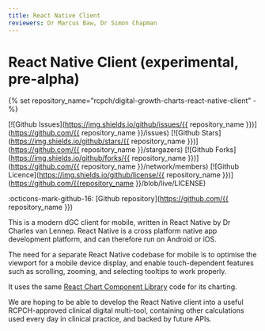 ```yaml
---
title: React Native Client
reviewers: Dr Marcus Baw, Dr Simon Chapman
---
```


# React Native Client (experimental, pre-alpha)

{% set repository_name="rcpch/digital-growth-charts-react-native-client" -%}

[![Github Issues](https://img.shields.io/github/issues/{{ repository_name }})](https://github.com/{{ repository_name }}/issues)
[![Github Stars](https://img.shields.io/github/stars/{{ repository_name }})](https://github.com/{{ repository_name }}/stargazers)
[![Github Forks](https://img.shields.io/github/forks/{{ repository_name }})](https://github.com/{{ repository_name }}/network/members)
[![Github Licence](https://img.shields.io/github/license/{{ repository_name }})](https://github.com/{{repository_name }}/blob/live/LICENSE)

:octicons-mark-github-16: [Github repository](https://github.com/{{ repository_name }})

<!-- :material-web: (link to follow) -->

<!-- ![image](image) -->

This is a modern dGC client for mobile, written in React Native by Dr Charles van Lennep. React Native is a cross platform native app development platform, and can therefore run on Android or iOS.

The need for a separate React Native codebase for mobile is to optimise the viewport for a mobile device display, and enable touch-dependent features such as scrolling, zooming, and selecting tooltips to work properly.

It uses the same [React Chart Component Library](../products/react-component.md) code for its charting.

We are hoping to be able to develop the React Native client into a useful RCPCH-approved clinical digital multi-tool, containing other calculations used every day in clinical practice, and backed by future APIs.
